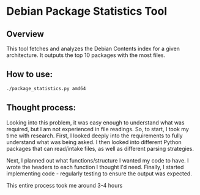 # Debian Package Statistics Tool

## Overview

This tool fetches and analyzes the Debian Contents index for a given architecture. 
It outputs the top 10 packages with the most files.

## How to use:

```bash
./package_statistics.py amd64
```

## Thought process:

Looking into this problem, it was easy enough to understand what was required, but I am not experienced in file readings. So, to start, I took my time with research. First, I looked deeply into the requirements to fully understand what was being asked. I then looked into different Python packages that can read/intake files, as well as different parsing strategies. 

Next, I planned out what functions/structure I wanted my code to have. I wrote the headers to each function I thought I'd need. Finally, I started implementing code - regularly testing to ensure the output was expected.

This entire process took me around 3-4 hours
##
